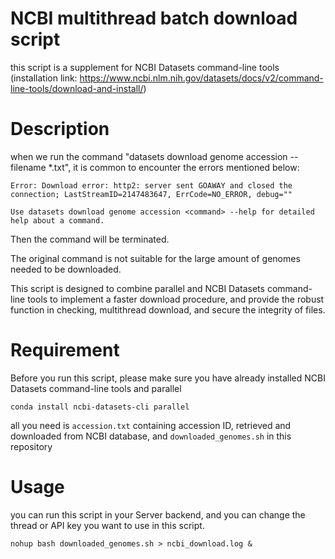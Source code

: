 # NCBI multithread batch download script
this script is a supplement for NCBI Datasets command-line tools (installation link: https://www.ncbi.nlm.nih.gov/datasets/docs/v2/command-line-tools/download-and-install/)

# Description
when we run the command "datasets download genome accession --filename *.txt", it is common to encounter the errors mentioned below:

`Error: Download error: http2: server sent GOAWAY and closed the connection; LastStreamID=2147483647, ErrCode=NO_ERROR, debug=""`

`Use datasets download genome accession <command> --help for detailed help about a command.`

Then the command will be terminated. 

The original command is not suitable for the large amount of genomes needed to be downloaded.

This script is designed to combine parallel and NCBI Datasets command-line tools to implement a faster download procedure, and provide the robust function in checking, multithread download, and secure the integrity of files.

# Requirement

Before you run this script, please make sure you have already installed NCBI Datasets command-line tools and parallel

`conda install ncbi-datasets-cli parallel`

all you need is `accession.txt` containing accession ID, retrieved and downloaded from NCBI database, and `downloaded_genomes.sh` in this repository

# Usage

you can run this script in your Server backend, and you can change the thread or API key you want to use in this script.

`nohup bash downloaded_genomes.sh > ncbi_download.log &`
